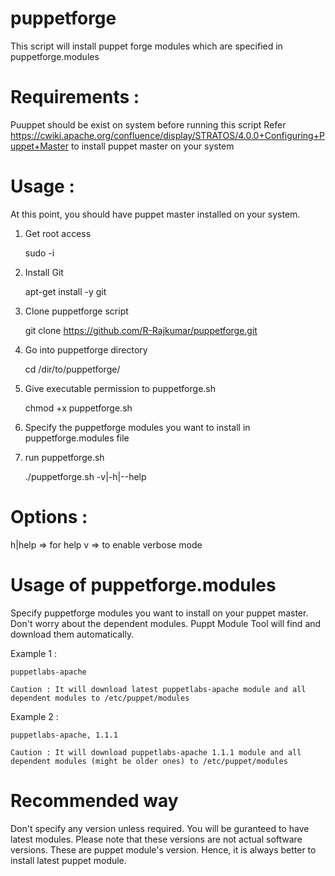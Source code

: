 puppetforge
===========

This script will install puppet forge modules which are specified in puppetforge.modules

Requirements :
=============
Puuppet should be exist on system before running this script
Refer https://cwiki.apache.org/confluence/display/STRATOS/4.0.0+Configuring+Puppet+Master to install puppet master on your system

Usage :
======
At this point, you should have puppet master installed on your system.

1. Get root access

 	sudo -i

2. Install Git

	apt-get install -y git

3. Clone puppetforge script

	git clone https://github.com/R-Rajkumar/puppetforge.git

4. Go into puppetforge directory

	cd /dir/to/puppetforge/

5. Give executable permission to puppetforge.sh

 	chmod +x puppetforge.sh

6. Specify the puppetforge modules you want to install in puppetforge.modules file

7. run puppetforge.sh

	./puppetforge.sh -v|-h|--help

Options :
=========
h|help => for help
v => to enable verbose mode

Usage of puppetforge.modules
============================

Specify puppetforge modules you want to install on your puppet master.
Don't worry about the dependent modules. Puppt Module Tool will find and download them automatically.

Example 1 :

	puppetlabs-apache
	
	Caution : It will download latest puppetlabs-apache module and all dependent modules to /etc/puppet/modules
	
Example 2 :

	puppetlabs-apache, 1.1.1
	
	Caution : It will download puppetlabs-apache 1.1.1 module and all dependent modules (might be older ones) to /etc/puppet/modules
	  
Recommended way
===============

Don't specify any version unless required. You will be guranteed to have latest modules.
Please note that these versions are not actual software versions. These are puppet module's version.
Hence, it is always better to install latest puppet module.
